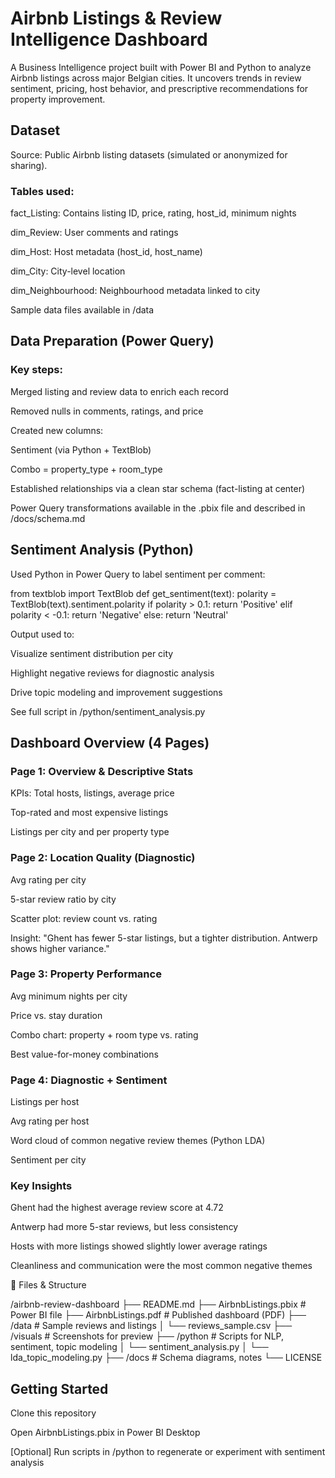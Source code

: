 # Airbnb Listings & Review Intelligence Dashboard

A Business Intelligence project built with Power BI and Python to analyze Airbnb listings across major Belgian cities. It uncovers trends in review sentiment, pricing, host behavior, and prescriptive recommendations for property improvement.

##  Dataset

Source: Public Airbnb listing datasets (simulated or anonymized for sharing).

### Tables used:

fact_Listing: Contains listing ID, price, rating, host_id, minimum nights

dim_Review: User comments and ratings

dim_Host: Host metadata (host_id, host_name)

dim_City: City-level location

dim_Neighbourhood: Neighbourhood metadata linked to city

Sample data files available in /data

##  Data Preparation (Power Query)

### Key steps:
<ul></ul>
Merged listing and review data to enrich each record

Removed nulls in comments, ratings, and price

Created new columns:

Sentiment (via Python + TextBlob)

Combo = property_type + room_type

Established relationships via a clean star schema (fact-listing at center)

Power Query transformations available in the .pbix file and described in /docs/schema.md

## Sentiment Analysis (Python)

Used Python in Power Query to label sentiment per comment:

from textblob import TextBlob
def get_sentiment(text):
    polarity = TextBlob(text).sentiment.polarity
    if polarity > 0.1:
        return 'Positive'
    elif polarity < -0.1:
        return 'Negative'
    else:
        return 'Neutral'

Output used to:
<ul></ul>
Visualize sentiment distribution per city

Highlight negative reviews for diagnostic analysis

Drive topic modeling and improvement suggestions

See full script in /python/sentiment_analysis.py

## Dashboard Overview (4 Pages)

### Page 1: Overview & Descriptive Stats

KPIs: Total hosts, listings, average price

Top-rated and most expensive listings

Listings per city and per property type

### Page 2: Location Quality (Diagnostic)

Avg rating per city

5-star review ratio by city

Scatter plot: review count vs. rating

Insight: "Ghent has fewer 5-star listings, but a tighter distribution. Antwerp shows higher variance."

### Page 3: Property Performance

Avg minimum nights per city

Price vs. stay duration

Combo chart: property + room type vs. rating

Best value-for-money combinations

### Page 4: Diagnostic + Sentiment

Listings per host

Avg rating per host

Word cloud of common negative review themes (Python LDA)

Sentiment per city

### Key Insights

Ghent had the highest average review score at 4.72

Antwerp had more 5-star reviews, but less consistency

Hosts with more listings showed slightly lower average ratings

Cleanliness and communication were the most common negative themes

📄 Files & Structure

/airbnb-review-dashboard
├── README.md
├── AirbnbListings.pbix              # Power BI file
├── AirbnbListings.pdf               # Published dashboard (PDF)
├── /data                            # Sample reviews and listings
│   └── reviews_sample.csv
├── /visuals                         # Screenshots for preview
├── /python                          # Scripts for NLP, sentiment, topic modeling
│   └── sentiment_analysis.py
│   └── lda_topic_modeling.py
├── /docs                            # Schema diagrams, notes
└── LICENSE

## Getting Started

Clone this repository

Open AirbnbListings.pbix in Power BI Desktop

[Optional] Run scripts in /python to regenerate or experiment with sentiment analysis
